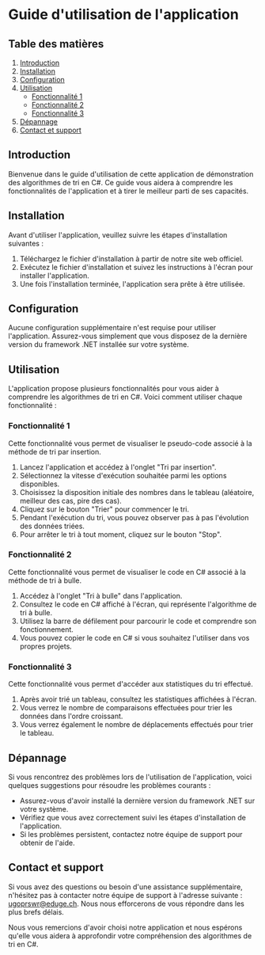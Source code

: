 # Guide d'utilisation de l'application

## Table des matières
1. [Introduction](#introduction)
2. [Installation](#installation)
3. [Configuration](#configuration)
4. [Utilisation](#utilisation)
   - [Fonctionnalité 1](#fonctionnalite-1)
   - [Fonctionnalité 2](#fonctionnalite-2)
   - [Fonctionnalité 3](#fonctionnalite-3)
5. [Dépannage](#depannage)
6. [Contact et support](#contact-et-support)

## Introduction <a name="introduction"></a>
Bienvenue dans le guide d'utilisation de cette application de démonstration des algorithmes de tri en C#. Ce guide vous aidera à comprendre les fonctionnalités de l'application et à tirer le meilleur parti de ses capacités.

## Installation <a name="installation"></a>
Avant d'utiliser l'application, veuillez suivre les étapes d'installation suivantes :
1. Téléchargez le fichier d'installation à partir de notre site web officiel.
2. Exécutez le fichier d'installation et suivez les instructions à l'écran pour installer l'application.
3. Une fois l'installation terminée, l'application sera prête à être utilisée.

## Configuration <a name="configuration"></a>
Aucune configuration supplémentaire n'est requise pour utiliser l'application. Assurez-vous simplement que vous disposez de la dernière version du framework .NET installée sur votre système.

## Utilisation <a name="utilisation"></a>
L'application propose plusieurs fonctionnalités pour vous aider à comprendre les algorithmes de tri en C#. Voici comment utiliser chaque fonctionnalité :

### Fonctionnalité 1 <a name="fonctionnalite-1"></a>
Cette fonctionnalité vous permet de visualiser le pseudo-code associé à la méthode de tri par insertion.

1. Lancez l'application et accédez à l'onglet "Tri par insertion".
2. Sélectionnez la vitesse d'exécution souhaitée parmi les options disponibles.
3. Choisissez la disposition initiale des nombres dans le tableau (aléatoire, meilleur des cas, pire des cas).
4. Cliquez sur le bouton "Trier" pour commencer le tri.
5. Pendant l'exécution du tri, vous pouvez observer pas à pas l'évolution des données triées.
6. Pour arrêter le tri à tout moment, cliquez sur le bouton "Stop".

### Fonctionnalité 2 <a name="fonctionnalite-2"></a>
Cette fonctionnalité vous permet de visualiser le code en C# associé à la méthode de tri à bulle.

1. Accédez à l'onglet "Tri à bulle" dans l'application.
2. Consultez le code en C# affiché à l'écran, qui représente l'algorithme de tri à bulle.
3. Utilisez la barre de défilement pour parcourir le code et comprendre son fonctionnement.
4. Vous pouvez copier le code en C# si vous souhaitez l'utiliser dans vos propres projets.

### Fonctionnalité 3 <a name="fonctionnalite-3"></a>
Cette fonctionnalité vous permet d'accéder aux statistiques du tri effectué.

1. Après avoir trié un tableau, consultez les statistiques affichées à l'écran.
2. Vous verrez le nombre de comparaisons effectuées pour trier les données dans l'ordre croissant.
3. Vous verrez également le nombre de déplacements effectués pour trier le tableau.

## Dépannage <a name="depannage"></a>
Si vous rencontrez des problèmes lors de l'utilisation de l'application, voici quelques suggestions pour résoudre les problèmes courants :
- Assurez-vous d'avoir installé la dernière version du framework .NET sur votre système.
- Vérifiez que vous avez correctement suivi les étapes d'installation de l'application.
- Si les problèmes persistent, contactez notre équipe de support pour obtenir de l'aide.

## Contact et support <a name="contact-et-support"></a>
Si vous avez des questions ou besoin d'une assistance supplémentaire, n'hésitez pas à contacter notre équipe de support à l'adresse suivante : [ugoprswr@eduge.ch](mailto:ugoprswr@eduge.ch). Nous nous efforcerons de vous répondre dans les plus brefs délais.

Nous vous remercions d'avoir choisi notre application et nous espérons qu'elle vous aidera à approfondir votre compréhension des algorithmes de tri en C#.
